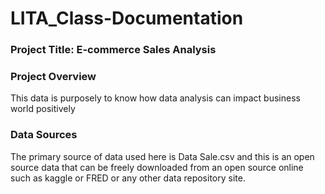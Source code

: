# LITA_Class-Documentation

### Project Title: E-commerce Sales Analysis

### Project Overview
This data is purposely to know how data analysis can impact business world positively

### Data Sources
The primary source of data used here is Data Sale.csv and this is an open source data that can be freely downloaded from an open source online such as kaggle or FRED or any other data repository site.
